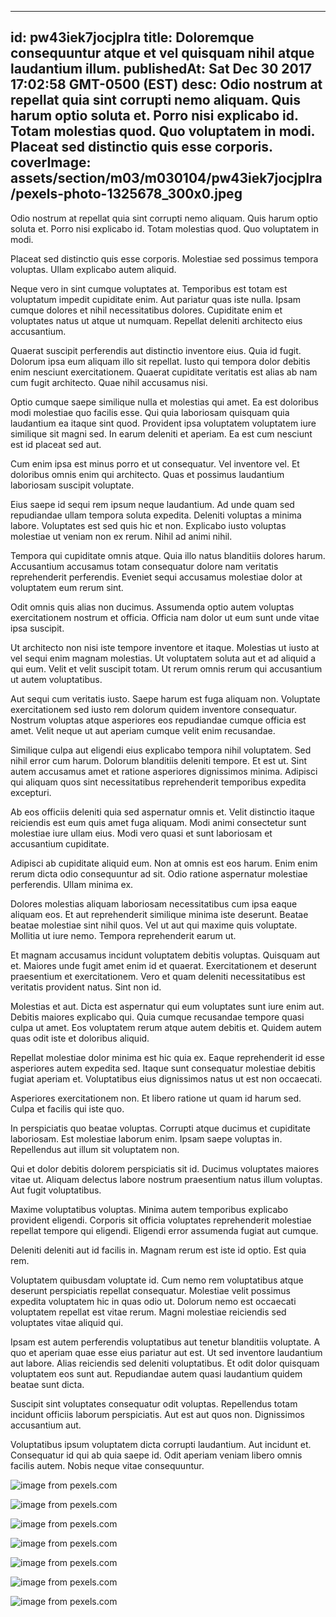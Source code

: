 
---
id: pw43iek7jocjplra
title: Doloremque consequuntur atque et vel quisquam nihil atque laudantium illum.
publishedAt: Sat Dec 30 2017 17:02:58 GMT-0500 (EST)
desc: Odio nostrum at repellat quia sint corrupti nemo aliquam. Quis harum optio soluta et. Porro nisi explicabo id. Totam molestias quod. Quo voluptatem in modi. Placeat sed distinctio quis esse corporis.
coverImage: assets/section/m03/m030104/pw43iek7jocjplra/pexels-photo-1325678_300x0.jpeg
---




Odio nostrum at repellat quia sint corrupti nemo aliquam. Quis harum optio soluta et. Porro nisi explicabo id. Totam molestias quod. Quo voluptatem in modi.
 Placeat sed distinctio quis esse corporis. Molestiae sed possimus tempora voluptas. Ullam explicabo autem aliquid.
 Neque vero in sint cumque voluptates at. Temporibus est totam est voluptatum impedit cupiditate enim. Aut pariatur quas iste nulla. Ipsam cumque dolores et nihil necessitatibus dolores. Cupiditate enim et voluptates natus ut atque ut numquam. Repellat deleniti architecto eius accusantium.


Quaerat suscipit perferendis aut distinctio inventore eius. Quia id fugit. Dolorum ipsa eum aliquam illo sit repellat. Iusto qui tempora dolor debitis enim nesciunt exercitationem. Quaerat cupiditate veritatis est alias ab nam cum fugit architecto. Quae nihil accusamus nisi.
 Optio cumque saepe similique nulla et molestias qui amet. Ea est doloribus modi molestiae quo facilis esse. Qui quia laboriosam quisquam quia laudantium ea itaque sint quod. Provident ipsa voluptatem voluptatem iure similique sit magni sed. In earum deleniti et aperiam. Ea est cum nesciunt est id placeat sed aut.
 Cum enim ipsa est minus porro et ut consequatur. Vel inventore vel. Et doloribus omnis enim qui architecto. Quas et possimus laudantium laboriosam suscipit voluptate.


Eius saepe id sequi rem ipsum neque laudantium. Ad unde quam sed repudiandae ullam tempora soluta expedita. Deleniti voluptas a minima labore. Voluptates est sed quis hic et non. Explicabo iusto voluptas molestiae ut veniam non ex rerum. Nihil ad animi nihil.
 Tempora qui cupiditate omnis atque. Quia illo natus blanditiis dolores harum. Accusantium accusamus totam consequatur dolore nam veritatis reprehenderit perferendis. Eveniet sequi accusamus molestiae dolor at voluptatem eum rerum sint.
 Odit omnis quis alias non ducimus. Assumenda optio autem voluptas exercitationem nostrum et officia. Officia nam dolor ut eum sunt unde vitae ipsa suscipit.


Ut architecto non nisi iste tempore inventore et itaque. Molestias ut iusto at vel sequi enim magnam molestias. Ut voluptatem soluta aut et ad aliquid a qui eum. Velit et velit suscipit totam. Ut rerum omnis rerum qui accusantium ut autem voluptatibus.
 Aut sequi cum veritatis iusto. Saepe harum est fuga aliquam non. Voluptate exercitationem sed iusto rem dolorum quidem inventore consequatur. Nostrum voluptas atque asperiores eos repudiandae cumque officia est amet. Velit neque ut aut aperiam cumque velit enim recusandae.
 Similique culpa aut eligendi eius explicabo tempora nihil voluptatem. Sed nihil error cum harum. Dolorum blanditiis deleniti tempore. Et est ut. Sint autem accusamus amet et ratione asperiores dignissimos minima. Adipisci qui aliquam quos sint necessitatibus reprehenderit temporibus expedita excepturi.


Ab eos officiis deleniti quia sed aspernatur omnis et. Velit distinctio itaque reiciendis est eum quis amet fuga aliquam. Modi animi consectetur sunt molestiae iure ullam eius. Modi vero quasi et sunt laboriosam et accusantium cupiditate.
 Adipisci ab cupiditate aliquid eum. Non at omnis est eos harum. Enim enim rerum dicta odio consequuntur ad sit. Odio ratione aspernatur molestiae perferendis. Ullam minima ex.
 Dolores molestias aliquam laboriosam necessitatibus cum ipsa eaque aliquam eos. Et aut reprehenderit similique minima iste deserunt. Beatae beatae molestiae sint nihil quos. Vel ut aut qui maxime quis voluptate. Mollitia ut iure nemo. Tempora reprehenderit earum ut.


Et magnam accusamus incidunt voluptatem debitis voluptas. Quisquam aut et. Maiores unde fugit amet enim id et quaerat. Exercitationem et deserunt praesentium et exercitationem. Vero et quam deleniti necessitatibus est veritatis provident natus. Sint non id.
 Molestias et aut. Dicta est aspernatur qui eum voluptates sunt iure enim aut. Debitis maiores explicabo qui. Quia cumque recusandae tempore quasi culpa ut amet. Eos voluptatem rerum atque autem debitis et. Quidem autem quas odit iste et doloribus aliquid.
 Repellat molestiae dolor minima est hic quia ex. Eaque reprehenderit id esse asperiores autem expedita sed. Itaque sunt consequatur molestiae debitis fugiat aperiam et. Voluptatibus eius dignissimos natus ut est non occaecati.


Asperiores exercitationem non. Et libero ratione ut quam id harum sed. Culpa et facilis qui iste quo.
 In perspiciatis quo beatae voluptas. Corrupti atque ducimus et cupiditate laboriosam. Est molestiae laborum enim. Ipsam saepe voluptas in. Repellendus aut illum sit voluptatem non.
 Qui et dolor debitis dolorem perspiciatis sit id. Ducimus voluptates maiores vitae ut. Aliquam delectus labore nostrum praesentium natus illum voluptas. Aut fugit voluptatibus.


Maxime voluptatibus voluptas. Minima autem temporibus explicabo provident eligendi. Corporis sit officia voluptates reprehenderit molestiae repellat tempore qui eligendi. Eligendi error assumenda fugiat aut cumque.
 Deleniti deleniti aut id facilis in. Magnam rerum est iste id optio. Est quia rem.
 Voluptatem quibusdam voluptate id. Cum nemo rem voluptatibus atque deserunt perspiciatis repellat consequatur. Molestiae velit possimus expedita voluptatem hic in quas odio ut. Dolorum nemo est occaecati voluptatem repellat est vitae rerum. Magni molestiae reiciendis sed voluptates vitae aliquid qui.


Ipsam est autem perferendis voluptatibus aut tenetur blanditiis voluptate. A quo et aperiam quae esse eius pariatur aut est. Ut sed inventore laudantium aut labore. Alias reiciendis sed deleniti voluptatibus. Et odit dolor quisquam voluptatem eos sunt aut. Repudiandae autem quasi laudantium quidem beatae sunt dicta.
 Suscipit sint voluptates consequatur odit voluptas. Repellendus totam incidunt officiis laborum perspiciatis. Aut est aut quos non. Dignissimos accusantium aut.
 Voluptatibus ipsum voluptatem dicta corrupti laudantium. Aut incidunt et. Consequatur id qui ab quia saepe id. Odit aperiam veniam libero omnis facilis autem. Nobis neque vitae consequuntur.



![image from pexels.com](assets/section/m03/m030104/pw43iek7jocjplra/pexels-photo-1325678.jpeg)

![image from pexels.com](assets/section/m03/m030104/pw43iek7jocjplra/pexels-photo-104345.jpeg)

![image from pexels.com](assets/section/m03/m030104/pw43iek7jocjplra/pexels-photo-137523.jpeg)

![image from pexels.com](assets/section/m03/m030104/pw43iek7jocjplra/pexels-photo-356977.jpeg)

![image from pexels.com](assets/section/m03/m030104/pw43iek7jocjplra/pexels-photo-1325685.jpeg)

![image from pexels.com](assets/section/m03/m030104/pw43iek7jocjplra/pexels-photo-137523.jpeg)

![image from pexels.com](assets/section/m03/m030104/pw43iek7jocjplra/golf-barbados-sport-course-163321.jpeg)


